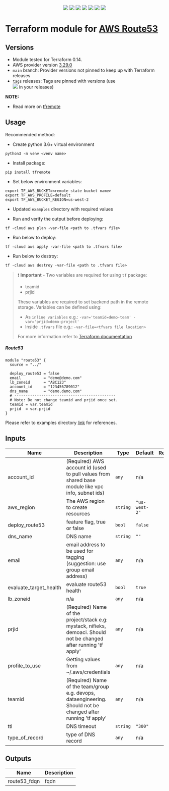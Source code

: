 <p align="center">
    <a href="https://github.com/tomarv2/terraform-aws-route53/actions/workflows/security_scans.yml" alt="Security Scans">
        <img src="https://github.com/tomarv2/terraform-aws-route53/actions/workflows/security_scans.yml/badge.svg?branch=main" /></a>
    <a href="https://www.apache.org/licenses/LICENSE-2.0" alt="license">
        <img src="https://img.shields.io/github/license/tomarv2/terraform-aws-route53" /></a>
    <a href="https://github.com/tomarv2/terraform-aws-route53/tags" alt="GitHub tag">
        <img src="https://img.shields.io/github/v/tag/tomarv2/terraform-aws-route53" /></a>
    <a href="https://github.com/tomarv2/terraform-aws-route53/pulse" alt="Activity">
        <img src="https://img.shields.io/github/commit-activity/m/tomarv2/terraform-aws-route53" /></a>
    <a href="https://stackoverflow.com/users/6679867/tomarv2" alt="Stack Exchange reputation">
        <img src="https://img.shields.io/stackexchange/stackoverflow/r/6679867"></a>
    <a href="https://discord.gg/XH975bzN" alt="chat on Discord">
        <img src="https://img.shields.io/discord/813961944443912223?logo=discord"></a>
    <a href="https://twitter.com/intent/follow?screen_name=varuntomar2019" alt="follow on Twitter">
        <img src="https://img.shields.io/twitter/follow/varuntomar2019?style=social&logo=twitter"></a>
</p>

# Terraform module for [AWS Route53](https://aws.amazon.com/route53/)

## Versions

- Module tested for Terraform 0.14.
- AWS provider version [3.29.0](https://registry.terraform.io/providers/hashicorp/aws/latest)
- `main` branch: Provider versions not pinned to keep up with Terraform releases
- `tags` releases: Tags are pinned with versions (use     
        <a href="https://github.com/tomarv2/terraform-aws-route53/tags" alt="GitHub tag">
        <img src="https://img.shields.io/github/v/tag/tomarv2/terraform-aws-route53" /></a> 
  in your releases)

**NOTE:** 

- Read more on [tfremote](https://github.com/tomarv2/tfremote)

## Usage 

Recommended method:

- Create python 3.6+ virtual environment 
```
python3 -m venv <venv name>
```

- Install package:
```
pip install tfremote
```

- Set below environment variables:
```
export TF_AWS_BUCKET=<remote state bucket name>
export TF_AWS_PROFILE=default
export TF_AWS_BUCKET_REGION=us-west-2
```  

- Updated `examples` directory with required values 

- Run and verify the output before deploying:
```
tf -cloud aws plan -var-file <path to .tfvars file>
```

- Run below to deploy:
```
tf -cloud aws apply -var-file <path to .tfvars file>
```

- Run below to destroy:
```
tf -cloud aws destroy -var-file <path to .tfvars file>
```

> ❗️ **Important** - Two variables are required for using `tf` package:
>
> - teamid
> - prjid
>
> These variables are required to set backend path in the remote storage.
> Variables can be defined using:
>
> - As `inline variables` e.g.: `-var='teamid=demo-team' -var='prjid=demo-project'`
> - Inside `.tfvars` file e.g.: `-var-file=<tfvars file location> `
>
> For more information refer to [Terraform documentation](https://www.terraform.io/docs/language/values/variables.html)

##### Route53

```
module "route53" {
  source = "../"

  deploy_route53 = false
  email          = "demo@demo.com"
  lb_zoneid      = "ABC123"
  account_id     = "123456789012"
  dns_name       = "demo.demo.com"
  # ---------------------------------------------
  # Note: Do not change teamid and prjid once set.
  teamid = var.teamid
  prjid  = var.prjid
}
```

Please refer to examples directory [link](examples) for references.

## Inputs

| Name | Description | Type | Default | Required |
|------|-------------|------|---------|:--------:|
| account\_id | (Required) AWS account id (used to pull values from shared base module like vpc info, subnet ids) | `any` | n/a | yes |
| aws\_region | The AWS region to create resources | `string` | `"us-west-2"` | no |
| deploy\_route53 | feature flag, true or false | `bool` | `false` | no |
| dns\_name | DNS name | `string` | `""` | no |
| email | email address to be used for tagging (suggestion: use group email address) | `any` | n/a | yes |
| evaluate\_target\_health | evaluate route53 health | `bool` | `true` | no |
| lb\_zoneid | n/a | `any` | n/a | yes |
| prjid | (Required) Name of the project/stack e.g: mystack, nifieks, demoaci. Should not be changed after running 'tf apply' | `any` | n/a | yes |
| profile\_to\_use | Getting values from ~/.aws/credentials | `any` | n/a | yes |
| teamid | (Required) Name of the team/group e.g. devops, dataengineering. Should not be changed after running 'tf apply' | `any` | n/a | yes |
| ttl | DNS timeout | `string` | `"300"` | no |
| type\_of\_record | type of DNS record | `any` | n/a | yes |

## Outputs

| Name | Description |
|------|-------------|
| route53\_fdqn | fqdn |
